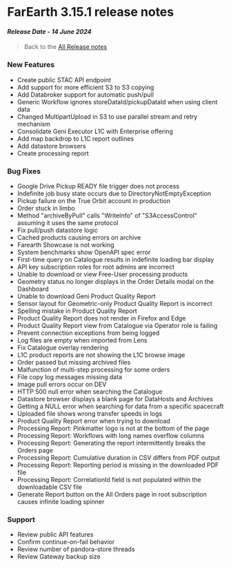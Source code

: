 # FarEarth 3.15.1 release notes
#### *Release Date - 14 June 2024*

> Back to the [All Release notes](releaseNotesSummary.md)

### New Features
* Create public STAC API endpoint
* Add support for more efficient S3 to S3 copying
* Add Databroker support for automatic push/pull
* Generic Workflow ignores storeDataId/pickupDataId when using client data
* Changed MultipartUpload in S3 to use parallel stream and retry mechanism
* Consolidate Geni Executor L1C with Enterprise offering
* Add map backdrop to L1C report outlines
* Add datastore browsers
* Create processing report

### Bug Fixes
* Google Drive Pickup READY file trigger does not process
* Indefinite job busy state occurs due to DirectoryNotEmptyException
* Pickup failure on the True Orbit account in production
* Order stuck in limbo
* Method "archiveByPull" calls "WriteInfo" of "S3AccessControl" assuming it uses the same protocol
* Fix pull/push datastore logic
* Cached products causing errors on archive
* Farearth Showcase is not working
* System benchmarks show OpenAPI spec error
* First-time query on Catalogue results in indefinite loading bar display
* API key subscription roles for root admins are incorrect
* Unable to download or view Free-User processing products
* Geometry status no longer displays in the Order Details modal on the Dashboard
* Unable to download Geni Product Quality Report
* Sensor layout for Geometric-only Product Quality Report is incorrect
* Spelling mistake in Product Quality Report
* Product Quality Report does not render in Firefox and Edge
* Product Quality Report view from Catalogue via Operator role is failing
* Prevent connection exceptions from being logged
* Log files are empty when imported from Lens
* Fix Catalogue overlay rendering
* L1C product reports are not showing the L1C browse image
* Order passed but missing archived files
* Malfunction of multi-step processing for some orders
* File copy log messages missing data
* Image pull errors occur on DEV
* HTTP 500 null error when searching the Catalogue
* Datastore browser displays a blank page for DataHosts and Archives
* Getting a NULL error when searching for data from a specific spacecraft
* Uploaded file shows wrong transfer speeds in logs
* Product Quality Report error when trying to download
* Processing Report: Pinkmatter logo is not at the bottom of the page
* Processing Report: Workflows with long names overflow columns
* Processing Report: Generating the report intermittently breaks the Orders page
* Processing Report: Cumulative duration in CSV differs from PDF output
* Processing Report: Reporting period is missing in the downloaded PDF file
* Processing Report: CorrelationId field is not populated within the downloadable CSV file
* Generate Report button on the All Orders page in root subscription causes infinite loading spinner

### Support
* Review public API features
* Confirm continue-on-fail behavior
* Review number of pandora-store threads
* Review Gateway backup size